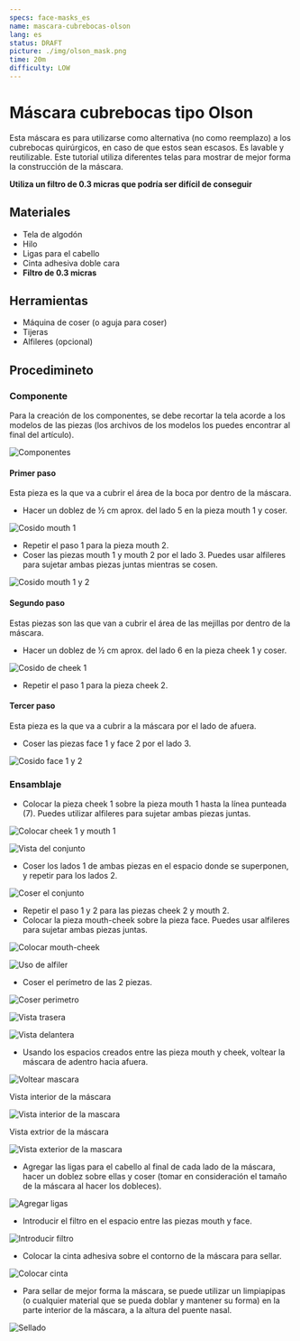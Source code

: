 ```yaml
---
specs: face-masks_es
name: mascara-cubrebocas-olson
lang: es
status: DRAFT
picture: ./img/olson_mask.png
time: 20m
difficulty: LOW
---
```


# Máscara cubrebocas tipo Olson

Esta máscara es para utilizarse como alternativa (no como reemplazo) a los cubrebocas quirúrgicos, en caso de que estos sean escasos. Es lavable y reutilizable. Este tutorial utiliza diferentes telas para mostrar de mejor forma la construcción de la máscara.

**Utiliza un filtro de 0.3 micras que podría ser difícil de conseguir**

## Materiales

- Tela de algodón
- Hilo
- Ligas para el cabello
- Cinta adhesiva doble cara
- **Filtro de 0.3 micras**

## Herramientas

- Máquina de coser (o aguja para coser)
- Tijeras
- Alfileres (opcional)

## Procedimineto

### Componente

Para la creación de los componentes, se debe recortar la tela acorde a los modelos de las piezas (los archivos de los modelos los puedes encontrar al final del artículo).

![Componentes](./img/components.png)

#### Primer paso

Esta pieza es la que va a cubrir el área de la boca por dentro de la máscara.

- Hacer un doblez de ½ cm aprox. del lado 5 en la pieza mouth 1 y coser.

![Cosido mouth 1](./img/sewing_mouth_1.png)

- Repetir el paso 1 para la pieza mouth 2.
- Coser las piezas mouth 1 y mouth 2 por el lado 3. Puedes usar alfileres para sujetar ambas piezas juntas mientras se cosen.

![Cosido mouth 1 y 2](./img/sewing_mouths.png)

#### Segundo paso

Estas piezas son las que van a cubrir el área de las mejillas por dentro de la máscara.

- Hacer un doblez de ½ cm aprox. del lado 6 en la pieza cheek 1 y coser.

![Cosido de cheek 1](./img/sewing_cheek_1.png)

- Repetir el paso 1 para la pieza cheek 2.

#### Tercer paso

Esta pieza es la que va a cubrir a la máscara por el lado de afuera.

- Coser las piezas face 1 y face 2 por el lado 3.

![Cosido face 1 y 2](./img/sewing_face_1.png)

### Ensamblaje

- Colocar la pieza cheek 1 sobre la pieza mouth 1 hasta la línea punteada (7). Puedes utilizar alfileres para sujetar ambas piezas juntas.

![Colocar cheek 1 y mouth 1](./img/place_cheek_1.png)

![Vista del conjunto](./img/overview.png)

- Coser los lados 1 de ambas piezas en el espacio donde se superponen, y repetir para los lados 2.

![Coser el conjunto](./img/sewing_set.png)

- Repetir el paso 1 y 2 para las piezas cheek 2 y mouth 2.
- Colocar la pieza mouth-cheek sobre la pieza face. Puedes usar alfileres para sujetar ambas piezas juntas.

![Colocar mouth-cheek](./img/places_mouth_cheek.png)

![Uso de alfiler](./img/pin_overview.png)

- Coser el perímetro de las 2 piezas.

![Coser perimetro](./img/sewing_outside.png)

![Vista trasera](./img/back_view.png)

![Vista delantera](./img/front_view.png)

- Usando los espacios creados entre las pieza mouth y cheek, voltear la máscara de adentro hacia afuera.

![Voltear mascara](./img/flip_mask.png)

Vista interior de la máscara

![Vista interior de la mascara](./img/internal_view.png)

Vista extrior de la máscara

![Vista exterior de la mascara](./img/external_view.png)

- Agregar las ligas para el cabello al final de cada lado de la máscara, hacer un doblez sobre ellas y coser (tomar en consideración el tamaño de la máscara al hacer los dobleces).

![Agregar ligas](./img/adds_hair_bands.png)

- Introducir el filtro en el espacio entre las piezas mouth y face.

![Introducir filtro](./img/adds_filter.png)

- Colocar la cinta adhesiva sobre el contorno de la máscara para sellar.

![Colocar cinta](./img/adds_tape.png)

- Para sellar de mejor forma la máscara, se puede utilizar un limpiapipas (o cualquier material que se pueda doblar y mantener su forma) en la parte interior de la máscara, a la altura del puente nasal.

![Sellado](./img/sealing.png)
